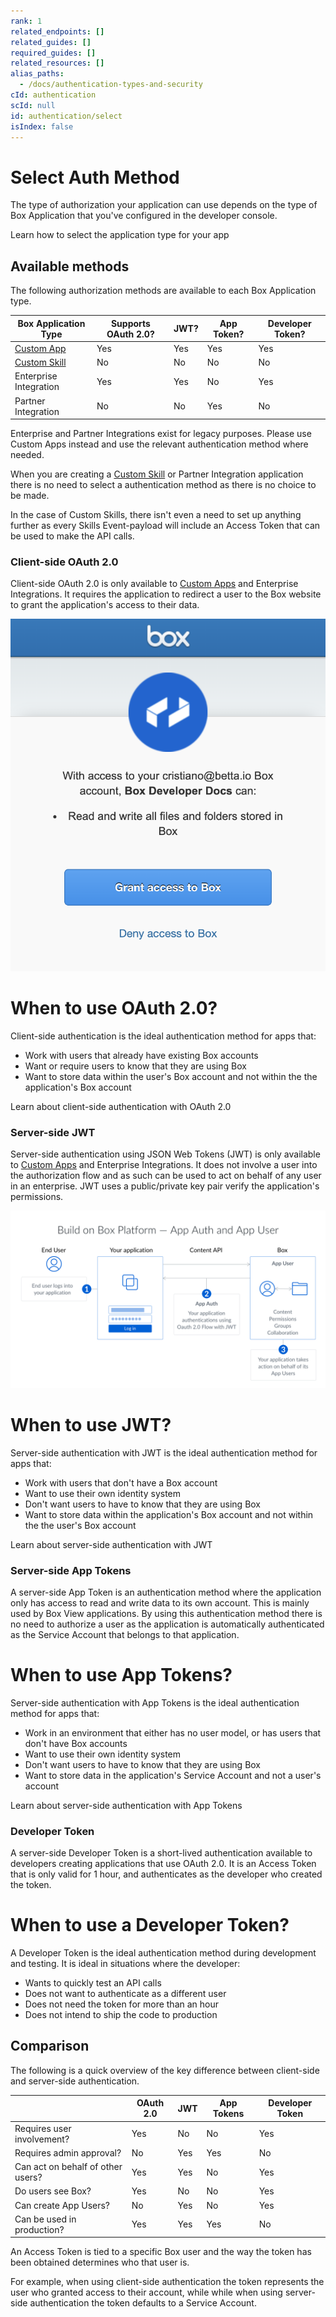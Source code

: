 ```yaml
---
rank: 1
related_endpoints: []
related_guides: []
required_guides: []
related_resources: []
alias_paths:
  - /docs/authentication-types-and-security
cId: authentication
scId: null
id: authentication/select
isIndex: false
---
```


# Select Auth Method

The type of authorization your application can use depends on the type of
Box Application that you've configured in the developer console.

<CTA to="guide://applications/select">
Learn how to select the application type for your app

</CTA>

## Available methods

The following authorization methods are available to each Box Application type.

<!-- markdownlint-disable line-length -->

| Box Application Type         | Supports OAuth 2.0? | JWT? | App Token? | Developer Token? |
| ---------------------------- | ------------------- | ---- | ---------- | ---------------- |
| [Custom App][custom-app]     | Yes                 | Yes  | Yes        | Yes              |
| [Custom Skill][custom-skill] | No                  | No   | No         | No               |
| Enterprise Integration       | Yes                 | Yes  | No         | Yes              |
| Partner Integration          | No                  | No   | Yes        | No               |

<!-- markdownlint-enable line-length -->

<Message warning>

Enterprise and Partner Integrations exist for legacy purposes. Please use
Custom Apps instead and use the relevant authentication method where needed.

</Message>

<Message>

When you are creating a [Custom Skill][custom-skill] or Partner Integration
application there is no need to select a authentication method as there is no
choice to be made.

In the case of Custom Skills, there isn't even a need to set up anything further
as every Skills Event-payload will include an Access Token that can be used to
make the API calls.

</Message>

### Client-side OAuth 2.0

Client-side OAuth 2.0 is only available to [Custom Apps][custom-app] and
Enterprise Integrations. It requires the application to redirect a user to the
Box website to grant the application's access to their data.

<ImageFrame center width="400" shadow border>

![Box OAuth 2.0 approval](./oauth2-grant.png)

</ImageFrame>

<Message>

# When to use OAuth 2.0?

Client-side authentication is the ideal authentication method for apps that:

- Work with users that already have existing Box accounts
- Want or require users to know that they are using Box
- Want to store data within the user's Box account and not within the the
  application's Box account

</Message>

<CTA to="guide://authentication/oauth2">
Learn about client-side authentication with OAuth 2.0

</CTA>

### Server-side JWT

Server-side authentication using JSON Web Tokens (JWT) is only available to
[Custom Apps][custom-app] and Enterprise Integrations. It does not involve a
user into the authorization flow and as such can be used to act on behalf of any
user in an enterprise. JWT uses a public/private key pair verify the
application's permissions.

<ImageFrame center shadow border>

![Box JWT flow](./jwt-flow.png)

</ImageFrame>

<Message>

# When to use JWT?

Server-side authentication with JWT is the ideal authentication method for apps that:

- Work with users that don't have a Box account
- Want to use their own identity system
- Don't want users to have to know that they are using Box
- Want to store data within the application's Box account and not within the the
  user's Box account

</Message>

<CTA to="guide://authentication/jwt">
Learn about server-side authentication with JWT

</CTA>

### Server-side App Tokens

A server-side App Token is an authentication method where the application only
has access to read and write data to its own account. This is mainly used by Box
View applications. By using this authentication method there is no need to
authorize a user as the application is automatically authenticated as the
Service Account that belongs to that application.

<Message>

# When to use App Tokens?

Server-side authentication with App Tokens is the ideal authentication method
for apps that:

- Work in an environment that either has no user model, or has users that don't
  have Box accounts
- Want to use their own identity system
- Don't want users to have to know that they are using Box
- Want to store data in the application's Service Account and not a user's account

</Message>

<CTA to="guide://authentication/app-token">
Learn about server-side authentication with App Tokens

</CTA>

### Developer Token

A server-side Developer Token is a short-lived authentication available to
developers creating applications that use OAuth 2.0. It is an Access
Token that is only valid for 1 hour, and authenticates as the developer who
created the token.

<Message>

# When to use a Developer Token?

A Developer Token is the ideal authentication method during development and
testing. It is ideal in situations where the developer:

- Wants to quickly test an API calls
- Does not want to authenticate as a different user
- Does not need the token for more than an hour
- Does not intend to ship the code to production

</Message>

## Comparison

The following is a quick overview of the key difference between client-side and
server-side authentication.

<!-- markdownlint-disable line-length -->

|                                   | OAuth 2.0 | JWT | App Tokens | Developer Token |
| --------------------------------- | --------- | --- | ---------- | --------------- |
| Requires user involvement?        | Yes       | No  | No         | Yes             |
| Requires admin approval?          | No        | Yes | Yes        | No              |
| Can act on behalf of other users? | Yes       | Yes | No         | Yes             |
| Do users see Box?                 | Yes       | No  | No         | Yes             |
| Can create App Users?             | No        | Yes | No         | Yes             |
| Can be used in production?        | Yes       | Yes | Yes        | No              |

<!-- markdownlint-enable line-length -->

<Message>

An Access Token is tied to a specific Box user and the way the token has been
obtained determines who that user is.

For example, when using client-side authentication the token represents the
user who granted access to their account, while while when using server-side
authentication the token defaults to a Service Account.

</Message>

[custom-app]: guide://applications/custom-apps
[custom-skill]: guide://applications/custom-skills
